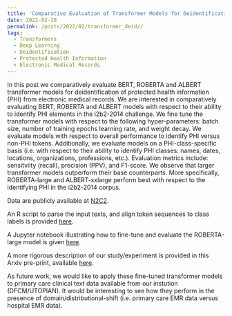 ```yaml
---
title: 'Comparative Evaluation of Transformer Models for Deidentification of Protected Health Information from Primary Care Electronic Medical Records'
date: 2022-02-28
permalink: /posts/2022/02/transformer_deid//
tags:
  - Transformers
  - Deep Learning
  - Deidentification
  - Protected Health Information
  - Electronic Medical Records
---
```


In this post we comparatively evaluate BERT, ROBERTA and ALBERT transformer models for deidentification of protected health information (PHI) from electronic medical records. We are interested in comparatively evaluating BERT, ROBERTA and ALBERT models with respect to their ability to identify PHI elements in the i2b2-2014 challenge. We fine tune the transformer models with respect to the following hyper-parameters: batch size, number of training epochs learning rate, and weight decay. We evaluate models with respect to overall performance to identify PHI versus non-PHI tokens. Additionally, we evaluate models on a PHI-class-specific basis (i.e. with respect to their ability to identify PHI classes: names, dates, locations, organizations, professions, etc.). Evaluation metrics include: sensitviity (recall), precision (PPV), and F1-score. We observe that larger transformer models outperform their base counterparts. More specifically, ROBERTA-large and ALBERT-xxlarge perform best with respect to the identifying PHI in the i2b2-2014 corpus. 

Data are publicly available at [N2C2](https://portal.dbmi.hms.harvard.edu/projects/n2c2-nlp/). 

An R script to parse the input texts, and align token sequences to class labels is provided [here](../files/2022_02_Rcode_i2b2_BIOtag.R).

A Jupyter notebook illustrating how to fine-tune and evaluate the ROBERTA-large model is given [here](../files/2022_02_Transformers_NER_FineTune_i2b2_2014_DEID_Roberta.ipynb).

A more rigorous description of our study/experiment is provided in this Arxiv pre-print, available [here](../files/2022_02_TransformerDEID_i2b2_2014_MeaneyHakimpourKaliaMoineddin_ArxivSubmit.pdf). 

As future work, we would like to apply these fine-tuned transformer models to primary care clinical text data available from our instution (DFCM/UTOPIAN). It would be interesting to see how they perform in the presence of domain/distributional-shift (i.e. primary care EMR data versus hospital EMR data). 
